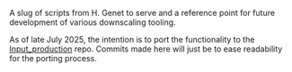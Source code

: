 A slug of scripts from H. Genet to serve and a reference point for future development of various downscaling tooling.

As of late July 2025, the intention is to port the functionality to the [Input_production](https://github.com/uaf-arctic-eco-modeling/Input_production) repo. Commits made here will just be to ease readability for the porting process.
